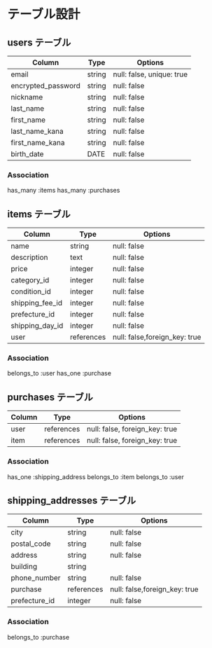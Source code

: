 # テーブル設計

## users テーブル

| Column             | Type   | Options     |
| ------------------ | ------ | ----------- |
| email              | string | null: false, unique: true |
| encrypted_password | string | null: false |
| nickname           | string | null: false |
| last_name          | string | null: false |
| first_name         | string | null: false |
| last_name_kana     | string | null: false |
| first_name_kana    | string | null: false |
| birth_date	       | DATE   | null: false |



### Association

has_many :items
has_many :purchases

## items テーブル

| Column       | Type       | Options     |
| ------------ | ---------- | ----------- |
| name         | string     | null: false |
| description  | text       | null: false |
| price        | integer    | null: false |
| category_id  | integer    | null: false |
| condition_id | integer    | null: false |
| shipping_fee_id | integer | null: false |
| prefecture_id   | integer | null: false |
| shipping_day_id | integer | null: false |
| user         | references | null: false,foreign_key: true |

### Association
belongs_to :user
has_one :purchase

## purchases テーブル

| Column  | Type       | Options                        |
| ------- | ---------- | ------------------------------ |
| user    | references    | null: false, foreign_key: true |
| item    | references    | null: false, foreign_key: true |

### Association
has_one :shipping_address
belongs_to :item
belongs_to :user

## shipping_addresses テーブル

| Column       | Type       | Options     |
| ------------- | ---------- | ----------- |
| city          | string     | null: false |
| postal_code   | string     | null: false |
| address       | string     | null: false |
| building      | string     |             |
| phone_number  | string     | null: false |
| purchase      | references | null: false,foreign_key: true |
| prefecture_id | integer    | null: false |

### Association
belongs_to :purchase
